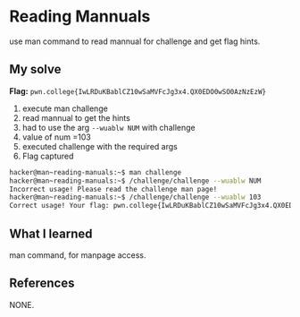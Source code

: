 




# Reading Mannuals

use man command to read mannual for challenge and get flag hints.

## My solve
**Flag:** `pwn.college{IwLRDuKBablCZ10wSaMVFcJg3x4.QX0EDO0wSO0AzNzEzW}`

1. execute man challenge
2. read mannual to get the hints
3. had to use the arg `--wuablw NUM` with challenge
4. value of num =103
5. executed challenge with the required args
6. Flag captured

```bash
hacker@man~reading-manuals:~$ man challenge
hacker@man~reading-manuals:~$ /challenge/challenge --wuablw NUM
Incorrect usage! Please read the challenge man page!
hacker@man~reading-manuals:~$ /challenge/challenge --wuablw 103
Correct usage! Your flag: pwn.college{IwLRDuKBablCZ10wSaMVFcJg3x4.QX0EDO0wSO0AzNzEzW}
```

## What I learned
man command, for manpage access.

## References 
NONE.